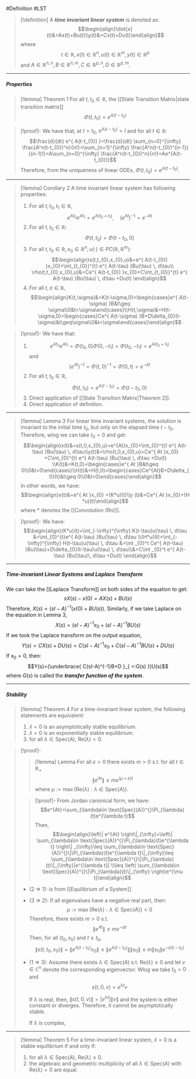 #Definition #LST 

> [!definition]
> A ***time invariant linear system*** is denoted as: $$\begin{align}\dot{x}(t)&=Ax(t)+Bu(t)\\y(t)&=Cx(t)+Du(t)\end{align}$$where $$t\in \mathbb{R},x(t)\in \mathbb{R}^n,u(t)\in \mathbb{R}^m,y(t)\in \mathbb{R}^p$$and $A\in \mathbb{R}^{n,n},B\in \mathbb{R}^{n,m},C\in\mathbb{R}^{p,n},D\in \mathbb{R}^{p,m}$.
---
##### Properties

> [!lemma] Theorem 1
> For all $t,t_{0}\in \mathbb{R}$, the [[State Transition Matrix|state transition matrix]] $$\Phi(t,t_{0})=e^{ A(t-t_{0}) }$$

> [!proof]-
> We have that, at $t=t_{0}$, $e^{ A(t-t_{0}) }=I$ and for all $t\in \mathbb{R}$:
> $$\frac{d}{dt}  e^{ A(t-t_{0}) }=\frac{d}{dt} \sum_{n=0}^{\infty} \frac{A^n(t-t_{0})^n}{n!}=\sum_{n=1}^{\infty} \frac{A^n(t-t_{0})^{n-1}}{(n-1)!}=A\sum_{n=0}^{\infty} \frac{A^n(t-t_{0})^n}{n!}=Ae^{A(t-t_{0})}$$
> Therefore, from the uniqueness of linear ODEs, $\Phi(t,t_{0})=e^{A(t-t_{0})}$.
---
> [!lemma] Corollary 2
> A time invariant linear system has following properties:
> 1. For all $t,t_{0},t_{1}\in \mathbb{R}$, $$e^{ At_{0} }e^{ At_{1} }=e^{ A(t_{0}+t_{1}) },\quad (e^{ At })^{-1}=e^{ -At }$$
> 2. For all $t,t_{0}\in \mathbb{R}$: $$\Phi(t,t_{0})=\Phi(t-t_{0},0)$$
> 3. For all $t,t_{0}\in \mathbb{R}, x_{0}\in \mathbb{R}^n,u(\cdot)\in PC(\mathbb{R}, \mathbb{R}^m)$: $$\begin{align}s(t,t_{0},x_{0},u)&=e^{ A(t-t_{0}) }x_{0}+\int_{t_{0}}^{t} e^{ A(t-\tau) }Bu(\tau) \, d\tau\\ \rho(t,t_{0},x_{0},u)&=Ce^{ A(t-t_{0}) }x_{0}+C\int_{t_{0}}^{t} e^{ A(t-\tau) }Bu(\tau) \, d\tau +Du(t) \end{align}$$
> 4. For all $t,\sigma\in \mathbb{R}$, $$\begin{align}K(t,\sigma)&=K(t-\sigma,0)=\begin{cases}e^{ A(t-\sigma) }B&t\geq \sigma\\0&t<\sigma\end{cases}\\H(t,\sigma)&=H(t-\sigma,0)=\begin{cases}Ce^{ A(t-\sigma) }B+D\delta_{0}(t-\sigma)&t\geq\sigma\\0&t<\sigma\end{cases}\end{align}$$

> [!proof]-
> We have that: 
> 1. $$e^{At_{0}}e^{ At_{1} }=\Phi(t_{0},0)\Phi(0,-t_{1})=\Phi(t_{0},-t_{1})=e^{A(t_{0}+t_{1}) }$$ and $$(e^{ At })^{-1}=\Phi(t,0)^{-1}=\Phi(0,t)=e^{-At}$$
> 2. For all $t,t_{0}\in \mathbb{R}$, $$\Phi(t,t_{0})=e^{ A(t-t_{0}) }=\Phi(t-t_{0},0)$$
> 3. Direct application of [[State Transition Matrix|Theorem 2]].
> 4. Direct application of definition.
---
> [!lemma] Lemma 3
> For linear time invariant systems, the solution is invariant to the initial time $t_{0}$, but only on the elapsed time $t-t_{0}$. Therefore, wlog we can take $t_{0}=0$ and get: 
> $$\begin{align}x(t)&=s(t,0,x_{0},u)=e^{At}x_{0}+\int_{0}^{t} e^{ A(t-\tau) }Bu(\tau) \, d\tau\\y(t)&=\rho(t,0,x_{0},u)=Ce^{ At }x_{0} +C\int_{0}^{t} e^{ A(t-\tau) }Bu(\tau) \, d\tau +Du(t) \\K(t)&=K(t,0)=\begin{cases}e^{ At }B&t\geq 0\\0&t<0\end{cases}\\H(t)&=H(t,0)=\begin{cases}Ce^{At}B+D\delta_{0}(t)&t\geq 0\\0&t<0\end{cases}\end{align}$$
> In other words, we have:
> $$\begin{align}x(t)&=e^{ At }x_{0} +(K*u)(t)\\y (t)&=Ce^{ At }x_{0}+(H *u)(t)\end{align}$$
> where $*$ denotes the [[Convolution (Rn)]].

> [!proof]-
> We have: $$\begin{align}(K*u)(t)=\int_{-\infty}^{\infty} K(t-\tau)u(\tau) \, d\tau &=\int_{0}^{t}e^{ A(t-\tau) }Bu(\tau)  \, d\tau \\(H*u)(t)=\int_{-\infty}^{\infty} H(t-\tau)u(\tau) \, d\tau &=\int _{0}^t Ce^{ A(t-\tau) }Bu(\tau)+D\delta_{0}(t-\tau)u(\tau) \, d\tau\\&=C\int _{0}^t e^{ A(t-\tau) }Bu(\tau)\, d\tau +Du(t) \end{align}$$
---
##### Time-invariant Linear Systems and Laplace Transform
We can take the [[Laplace Transform]] on both sides of the equation to get: $$sX(s)-x(0)=AX(s)+BU(s)$$
	Therefore, $X(s)=(sI-A)^{-1}(x(0)+BU(s))$. Similarly, if we take Laplace on the equation in Lemma 3, $$X(s)=(sI-A)^{-1}x_{0}+(sI-A)^{-1}BU(s)$$
If we took the Laplace transform on the output equation, $$Y(s)=CX(s)+DU(s)=C(sI-A)^{-1}x_{0}+C(sI-A)^{-1}BU(s)+DU(s)$$If $x_{0}=0$, then:$$Y(s)=(\underbrace{ C(sI-A)^{-1}B+D }_{ =:G(s) })U(s)$$
where $G(s)$ is called the ***transfer function of the system***.

---
##### Stability
> [!lemma] Theorem 4
> For a time-invariant linear system, the following statements are equivalent: 
> 1. $\hat{x}=0$ is an asymptotically stable equilibrium.
> 2. $\hat{x}=0$ is an exponentially stable equilibrium.
> 3. for all $\lambda\in \text{Spec}(A)$, $\text{Re}(\lambda)<0$.

> [!proof]-
> > [!lemma] Lemma 
> > For all $\varepsilon>0$ there exists $m>0$ s.t. for all $t\in \mathbb{R}_+$$$\left\| e^{At} \right\|\leq me^{(\mu+\varepsilon)t} $$where $\mu:=\max\{\text{Re}(\lambda):\lambda\in \text{Spec}(A)\}$.
> 
> > [!proof]-
> > From Jordan canonical form, we have: $$e^{At}=\sum_{\lambda\in \text{Spec}(A)}^{}\Pi_{\lambda}(t)e^{\lambda t}$$Then, $$\begin{align}\left\| e^{At} \right\|_{\infty}=\left\| \sum_{\lambda\in \text{Spec}(A)}^{}\Pi_{\lambda}(t)e^{\lambda t} \right\| _{\infty}\leq \sum_{\lambda\in \text{Spec}(A)}^{}\|\Pi_{\lambda}(t)e^{\lambda t}\|_{\infty}\leq \sum_{\lambda\in \text{Spec}(A)}^{}\|\Pi_{\lambda}(t)\|_{\infty}|e^{\lambda t}| \\\leq \left( \sum_{\lambda\in \text{Spec}(A)}^{}\|\Pi_{\lambda}(t)\|_{\infty} \right)e^{\mu t}\end{align}$$
> - (2 => 1): is from [[Equilibrium of a System]]
> - (3 => 2): If all eigenvalues have a negative real part, then: $$\mu:=\max\{\text{Re}(\lambda):\lambda\in \text{Spec}(A)\}<0$$Therefore, there exists $m>0$ s.t. $$\left\| e^{At} \right\|\leq me^{-\alpha t}$$Then, for all $(t_{0},x_{0})$ and $t\geq t_{0}$,$$\left\| s(t,t_{0},x_{0}) \right\| =\left\| e^{A(t-t_{0})}x_{0} \right\| \leq \left\| e^{A(t-t_{0})}\right\|\left\| x_{0} \right\| \leq m\left\| x_{0} \right\| e^{-\alpha(t-t_{0})}$$
> - (1 => 3): Assume there exists $\lambda\in \text{Spec}(A)$ s.t. $\text{Re}(\lambda)\geq 0$ and let $v\in \mathbb{C}^n$ denote the corresponding eigenvector. Wlog we take $t_{0}=0$ and $$s(t,0,v)=e^{\lambda t}v$$
> 
>   If $\lambda$ is real, then, $\|s(t,0,v)\|=|e^{\lambda t}|\|v\|$ and the system is either constant or diverges. Therefore, it cannot be asymptotically stable.
>   
>   If $\lambda$ is complex, 
---
> [!lemma] Theorem 5
> For a time-invariant linear system, $\hat{x}=0$ is a stable equilibrium if and only if: 
> 1. for all $\lambda\in \text{Spec}(A)$, $\text{Re}(\lambda)\leq 0$.
> 2. the algebraic and geometric multiplicity of all $\lambda\in \text{Spec}(A)$ with $\text{Re}(\lambda)=0$ are equal.